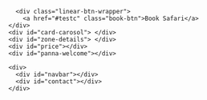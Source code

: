       <div class="linear-btn-wrapper">
        <a href="#testc" class="book-btn">Book Safari</a>
    </div>
    <div id="card-carosol"> </div>
    <div id="zone-details"> </div>
    <div id="price"></div>
    <div id="panna-welcome"></div>

    <div>
      <div id="navbar"></div>
      <div id="contact"></div>
    </div>